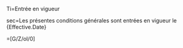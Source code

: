 Ti=Entrée en vigueur

sec=Les présentes conditions générales sont entrées en vigueur le {Effective.Date}

=[G/Z/ol/0]
